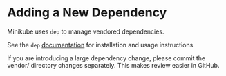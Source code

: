 # Adding a New Dependency

Minikube uses `dep` to manage vendored dependencies.

See the `dep` [documentation](https://golang.github.io/dep/docs/introduction.html) for installation and usage instructions.

If you are introducing a large dependency change, please commit the vendor/ directory changes separately.
This makes review easier in GitHub.
